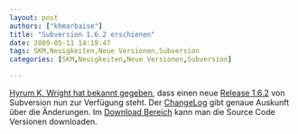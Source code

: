 ```yaml
---
layout: post
authors: ["khmarbaise"]
title: "Subversion 1.6.2 erschienen"
date: 2009-05-11 14:19:47
tags: SKM,Neuigkeiten,Neue Versionen,Subversion
categories: [SKM,Neuigkeiten,Neue Versionen,Subversion]

---
```

[Hyrum K. Wright hat bekannt gegeben](http://subversion.tigris.org/servlets/NewsItemView?newsItemID=2278), dass einen neue 
[Release 1.6.2](http://subversion.tigris.org/svn_1.6_releasenotes.html) von Subversion nun zur Verfügung steht. 
Der [ChangeLog](http://svn.collab.net/repos/svn/tags/1.6.2/CHANGES) gibt genaue Auskunft über die Änderungen. 
Im [Download Bereich](http://subversion.tigris.org/servlets/ProjectDocumentList?folderID=260&expandFolder=74) kann man die Source Code Versionen downloaden.
